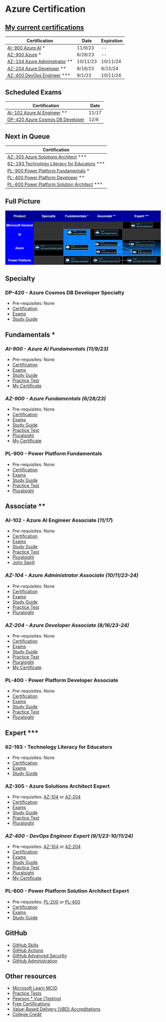# Azure Certification

## [My current certifications](https://learn.microsoft.com/en-us/users/glensouza/credentials)

| Certification | Date | Expiration |
| --- | --- | --- |
| [AI-900 Azure AI](#ai-900---azure-ai-fundamentals-11923) * | 11/9/23 | -- |
| [AZ-900 Azure](#az-900---azure-fundamentals-62823) * | 6/28/23 | -- |
| [AZ-104 Azure Administrator](#az-104---azure-administrator-associate-101123-24) ** | 10/11/23 | 10/11/24 |
| [AZ-204 Azure Developer](#az-204---azure-developer-associate-81623-24) ** | 8/16/23 | 8/15/24 |
| [AZ-400 DevOps Engineer](#az-400---devops-engineer-expert-9123-101124) *** | 9/1/23 | 10/11/24 |

## Scheduled Exams

| Certification | Date |
| --- | --- |
| [AI-102 Azure AI Engineer](#ai-102---azure-ai-engineer-associate-1117) ** | 11/17 |
| [DP-420 Azure Cosmos DB Developer](#dp-420---azure-cosmos-db-developer-specialty) | 12/6 |

## Next in Queue

| Certification |
| --- |
| [AZ-305 Azure Solutions Architect](#az-305---azure-solutions-architect-expert) *** |
| [62-193 Technology Literacy for Educators](#62-193---technology-literacy-for-educators) *** |
| [PL-900 Power Platform Fundamentals](#pl-900---power-platform-fundamentals) * |
| [PL-400 Power Platform Developer](#pl-400---power-platform-developer-associate) ** |
| [PL-600 Power Platform Solution Architect](#pl-600---power-platform-solution-architect-expert) *** |

## Full Picture

![Pre-requisites](fullpicture.drawio.png)

## Specialty

### DP-420 - Azure Cosmos DB Developer Specialty

- Pre-requisites: None
- [Certification](https://learn.microsoft.com/en-us/certifications/azure-cosmos-db-developer-specialty)
- [Exams](https://learn.microsoft.com/en-us/certifications/exams/dp-420/)
- [Study Guide](https://learn.microsoft.com/en-us/certifications/resources/study-guides/dp-420)

## Fundamentals *

### ***AI-900 - Azure AI Fundamentals (11/9/23)***

- Pre-requisites: None
- [Certification](https://learn.microsoft.com/en-us/certifications/azure-ai-fundamentals)
- [Exams](https://learn.microsoft.com/en-us/certifications/exams/ai-900)
- [Study Guide](https://learn.microsoft.com/en-us/certifications/resources/study-guides/ai-900)
- [Practice Test](https://learn.microsoft.com/en-us/certifications/exams/ai-900/practice/assessment?assessment-type=practice&assessmentId=26)
- [My Certificate](https://learn.microsoft.com/api/credentials/share/en-us/GlenSouza/C728DE847B15CCF8?sharingId=670D3D659176C7C3)

### ***AZ-900 - Azure Fundamentals (6/28/23)***

- Pre-requisites: None
- [Certification](https://learn.microsoft.com/en-us/certifications/azure-fundamentals)
- [Exams](https://learn.microsoft.com/en-us/certifications/exams/az-900)
- [Study Guide](https://learn.microsoft.com/en-us/certifications/resources/study-guides/AZ-900)
- [Practice Test](https://learn.microsoft.com/en-us/certifications/exams/az-900/practice/assessment?assessment-type=practice&assessmentId=23)
- [Pluralsight](https://app.pluralsight.com/library/courses/az-900-microsoft-azure-fundamentals-2)
- [My Certificate](https://learn.microsoft.com/api/credentials/share/en-us/GlenSouza/D9ECFA715A9946FD?sharingId=670D3D659176C7C3)

### PL-900 - Power Platform Fundamentals

- Pre-requisites: None
- [Certification](https://learn.microsoft.com/en-us/certifications/power-platform-fundamentals)
- [Exams](https://learn.microsoft.com/en-us/certifications/exams/pl-900)
- [Study Guide](https://learn.microsoft.com/en-us/certifications/resources/study-guides/pl-900)
- [Practice Test](https://learn.microsoft.com/en-us/certifications/exams/pl-900/practice/assessment?assessment-type=practice&assessmentId=34)
- [Pluralsight](https://app.pluralsight.com/paths/certificate/microsoft-power-platform-fundamentals-pl-900)

## Associate **

### AI-102 - Azure AI Engineer Associate (*11/17*)

- Pre-requisites: None
- [Certification](https://learn.microsoft.com/en-us/certifications/azure-ai-engineer)
- [Exams](https://learn.microsoft.com/en-us/certifications/exams/ai-102)
- [Study Guide](https://learn.microsoft.com/en-us/certifications/resources/study-guides/ai-102)
- [Practice Test](https://learn.microsoft.com/en-us/certifications/exams/ai-102/practice/assessment?assessment-type=practice&assessmentId=61)
- [Pluralsight](https://app.pluralsight.com/paths/certificate/microsoft-exam-ai-102-designing-and-implementing-a-microsoft-azure-ai-solution)
- [John Savill](https://youtu.be/I7fdWafTcPY)

### ***AZ-104 - Azure Administrator Associate (10/11/23-24)***

- Pre-requisites: None
- [Certification](https://learn.microsoft.com/en-us/certifications/azure-administrator)
- [Exams](https://learn.microsoft.com/en-us/certifications/exams/az-104)
- [Study Guide](https://learn.microsoft.com/en-us/certifications/resources/study-guides/az-104)
- [Practice Test](https://learn.microsoft.com/en-us/certifications/exams/az-104/practice/assessment?assessment-type=practice&assessmentId=21)
- [Pluralsight](https://app.pluralsight.com/library/courses/az-104-microsoft-azure-adminstrator-certification-prep)

### ***AZ-204 - Azure Developer Associate (8/16/23-24)***

- Pre-requisites: None
- [Certification](https://learn.microsoft.com/en-us/certifications/azure-developer)
- [Exams](https://learn.microsoft.com/en-us/certifications/exams/az-204)
- [Study Guide](https://learn.microsoft.com/en-us/certifications/resources/study-guides/az-204)
- [Practice Test](https://learn.microsoft.com/en-us/certifications/exams/az-204/practice/assessment?assessment-type=practice&assessmentId=35)
- [Pluralsight](https://app.pluralsight.com/paths/certificate/developing-solutions-for-microsoft-azure-az-204)
- [My Certificate](https://learn.microsoft.com/api/credentials/share/en-us/GlenSouza/C9E8B1A6C261C402?sharingId=670D3D659176C7C3)

### PL-400 - Power Platform Developer Associate

- Pre-requisites: None
- [Certification](https://learn.microsoft.com/en-us/certifications/power-platform-developer-associate)
- [Exams](https://learn.microsoft.com/en-us/certifications/exams/pl-400)
- [Study Guide](https://learn.microsoft.com/en-us/certifications/resources/study-guides/pl-400)
- [Practice Test](https://learn.microsoft.com/en-us/certifications/exams/pl-400/practice/assessment?assessment-type=practice&assessmentId=66)
- [Pluralsight](https://app.pluralsight.com/paths/certificate/microsoft-power-platform-developer-associate-pl-400)

## Expert ***

### 62-193 - Technology Literacy for Educators

- Pre-requisites: None
- [Certification](https://learn.microsoft.com/en-us/certifications/microsoft-certified-educator)
- [Exams](https://learn.microsoft.com/en-us/certifications/exams/62-193)
- [Study Guide](https://query.prod.cms.rt.microsoft.com/cms/api/am/binary/RE4vHlU)

### AZ-305 - Azure Solutions Architect Expert

- Pre-requisites: [AZ-104](#az-104---azure-administrator-associate-101123-24) or [AZ-204](#az-204---azure-developer-associate-81623-24)
- [Certification](https://learn.microsoft.com/en-us/certifications/azure-solutions-architect)
- [Exams](https://learn.microsoft.com/en-us/certifications/exams/az-305)
- [Study Guide](https://learn.microsoft.com/en-us/certifications/resources/study-guides/az-305)
- [Practice Test](https://learn.microsoft.com/en-us/certifications/exams/az-305/practice/assessment?assessment-type=practice&assessmentId=15)
- [Pluralsight](https://app.pluralsight.com/library/courses/az-305-designing-microsoft-azure-infrastructure-solutions)

### ***AZ-400 - DevOps Engineer Expert (9/1/23-10/11/24)***

- Pre-requisites: [AZ-104](#az-104---azure-administrator-associate-101123-24) or [AZ-204](#az-204---azure-developer-associate-81623-24)
- [Certification](https://learn.microsoft.com/en-us/certifications/devops-engineer)
- [Exams](https://learn.microsoft.com/en-us/certifications/exams/az-400)
- [Study Guide](https://learn.microsoft.com/en-us/certifications/resources/study-guides/az-400)
- [Practice Test](https://learn.microsoft.com/en-us/certifications/exams/az-400/practice/assessment?assessment-type=practice&assessmentId=56)
- [Pluralsight](https://app.pluralsight.com/library/courses/az-400-designing-implementing-microsoft-devops-solutions)
- [My Certificate](https://learn.microsoft.com/api/credentials/share/en-us/GlenSouza/A4292AD2074A690F?sharingId=670D3D659176C7C3)

### PL-600 - Power Platform Solution Architect Expert

- Pre-requisites: [PL-200](https://learn.microsoft.com/en-us/credentials/certifications/power-platform-functional-consultant-associate) or [PL-400](#pl-400---power-platform-developer-associate)
- [Certification](https://learn.microsoft.com/en-us/certifications/power-platform-solution-architect-expert)
- [Exams](https://learn.microsoft.com/en-us/certifications/exams/pl-600)
- [Study Guide](https://learn.microsoft.com/en-us/certifications/resources/study-guides/pl-600)

## GitHub

- [GitHub Skills](https://skills.github.com)
- [GitHub Actions](https://learn.microsoft.com/en-us/users/githubtraining/collections/n5p4a5z7keznp5)
- [GitHub Advanced Security](https://learn.microsoft.com/en-us/users/githubtraining/collections/rqymc6yw8q5rey)
- [GitHub Administration](https://learn.microsoft.com/en-us/users/githubtraining/collections/mom7u1gzjdxw03)

## Other resources

- [Microsoft Learn MCID](https://learn.microsoft.com/en-us/users/glensouza)
- [Practice Tests](https://learn.microsoft.com/en-us/certifications/practice-assessments-for-microsoft-certifications)
- [Pearson * Vue (Testing)](https://home.pearsonvue.com/microsoft)
- [Free Certifications](https://github.com/cloudcommunity/Free-Certifications)
- [Value-Based Delivery (VBD) Accreditations](./VBD.md)
- [College Credit](https://learn.microsoft.com/en-us/certifications/college-credit)
